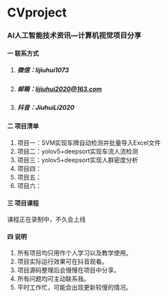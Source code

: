 # CVproject
### AI人工智能技术资讯—计算机视觉项目分享

#### 一  联系方式

1. ##### 微信：lijiuhui1073

2. ##### 邮箱：lijiuhui2020@163.com 

3. ##### 抖音：JiuhuiLi2020

#### 二  项目清单 

1. 项目一：SVM实现车牌自动检测并批量导入Excel文件
2. 项目二：yolov5+deepsort实现车流人流检测
3. 项目三：yolov5+deepsort实现人群密度分析
4. 项目四： 
5. 项目五：
6. 项目六：




#### 三  项目课程

课程正在录制中，不久会上线



#### 四  说明
1. 所有项目均只用作个人学习以及教学使用。
2. 项目实际运行效果可在抖音观看。
3. 项目源码整理后会慢慢在项目中分享。
4. 所有问题均可主动联系我。
5. 平时工作忙，可能会出现更新较慢的情况。

